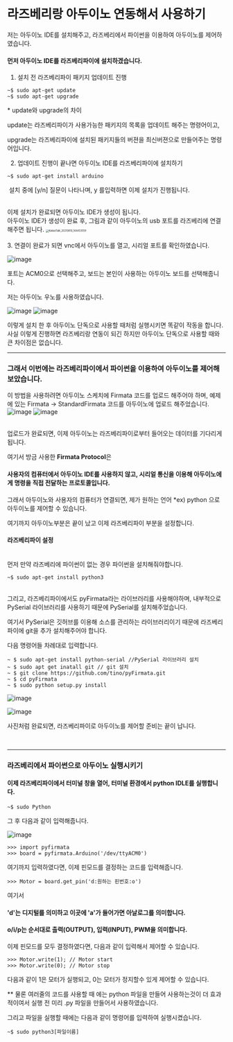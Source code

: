 # 라즈베리랑 아두이노 연동해서 사용하기

저는 아두이노 IDE를 설치해주고, 라즈베리에서 파이썬을 이용하여 아두이노를 제어하였습니다.



#### 먼저 아두이노 IDE를 라즈베리파이에 설치하겠습니다.

1. 설치 전 라즈베리파이 패키지 업데이트 진행

```
~$ sudo apt-get update
~$ sudo apt-get upgrade
```

\* update와 upgrade의 차이

update는 라즈베리파이가 사용가능한 패키지의 목록을 업데이트 해주는 명령어이고,

upgrade는 라즈베리파이에 설치된 패키지들의 버젼을 최신버젼으로 만들어주는 명령어입니다.
<br>


2. 업데이트 진행이 끝나면 아두이노 IDE를 라즈베리파이에 설치하기   

```
~$ sudo apt-get install arduino
```

​	설치 중에 [y/n] 질문이 나타나며, y 를입력하면 이제 설치가 진행됩니다.


<br>
이제 설치가 완료되면 아두이노 IDE가 생성이 됩니다.

<br>
아두이노 IDE가 생성이 완료 후, 그림과 같이 아두이노의 usb 포트를 라즈베리에 연결해주면 됩니다.

<img src="https://user-images.githubusercontent.com/77951853/128822047-707ec639-c6a4-4232-8880-18bb93061d90.jpg" alt="KakaoTalk_20210810_144453559" style="zoom:40%;" />


<br>
<br>
3. 연결이 완료가 되면 vnc에서 아두이노를 열고, 시리얼 포트를 확인하였습니다.

![image](https://user-images.githubusercontent.com/77951853/128823209-bcc8349b-2282-488f-9cfa-ea6eb1864bfc.png)

포트는 ACM0으로 선택해주고, 보드는 본인이 사용하는 아두이노 보드를 선택해줍니다.

저는 아두이노 우노를 사용하였습니다.

![image](https://user-images.githubusercontent.com/77951853/128823313-83eb5541-d640-486f-8ec3-1512ba45317c.png)
![image](https://user-images.githubusercontent.com/77951853/128823339-b2212e4f-dc31-42a6-b6aa-223fde771459.png)



이렇게 설치 한 후 아두이노 단독으로 사용할 때처럼 실행시키면 똑같이 작동을 합니다.
<br>
사실 이렇게 진행하면 라즈베리랑 연동이 되긴 하지만 아두이노 단독으로 사용할 때와 큰 차이점은 없습니다.
<br>

---
### 그래서 이번에는 라즈베리파이에서 파이썬을 이용하여 아두이노를 제어해보았습니다.


이 방법을 사용하려면 아두이노 스케치에 Firmata 코드를 업로드 해주어야 하며, 예제에 있는 Firmata -> StandardFirmata 코드를 아두이노에 업로드 해주었습니다.
<br>
![image](https://user-images.githubusercontent.com/77951853/128823451-c19d9c86-9c28-4fb0-bb13-fb69d0a1e565.png)
![image](https://user-images.githubusercontent.com/77951853/128823485-2949e9cc-6897-4beb-92a7-aa9d7fceb55f.png)

<br>
업로드가 완료되면, 이제 아두이노는 라즈베리파이로부터 들어오는 데이터를 기다리게 됩니다. 
<br>

여기서 방금 사용한 **Firmata Protocol**은

#### 사용자의 컴퓨터에서 아두이노 IDE를 사용하지 않고, 시리얼 통신을 이용해 아두이노에게 명령을 직접 전달하는 프로토콜입니다.

그래서 아두이노와 사용자의 컴퓨터가 연결되면, 제가 원하는 언어 *ex) python  으로 아두이노를 제어할 수 있습니다.
<br>

여기까지 아두이노부분은 끝이 났고 이제 라즈베리파이 부분을 설정합니다.

#### 라즈베리파이 설정

<br>
먼저 만약 라즈베리에 파이썬이 없는 경우 파이썬을 설치해줘야합니다.

```
~$ sudo apt-get install python3
```

<br>
그리고, 라즈베리파이에서도 pyFirmata라는 라이브러리를 사용해야하며, 내부적으로 PySerial 라이브러리를 사용하기 때문에 PySerial를  설치해주었습니다.

여기서 PySerial은 깃허브를 이용해 소스를 관리하는 라이브러리이기 때문에 라즈베리파이에 git을 추가 설치해주어야 합니다.

다음 명령어들 차례대로 입력합니다.

```
~ $ sudo apt-get install python-serial //PySerial 라이브러리 설치
~ $ sudo apt get inatall git // git 설치
~ $ git clone https://github.com/tino/pyFirmata.git
~ $ cd pyFirmata
~ $ sudo python setup.py install
```

![image](https://user-images.githubusercontent.com/77951853/128823832-ba0e506a-f164-4789-8ba2-ba7e099c3f14.png)

![image](https://user-images.githubusercontent.com/77951853/128823859-62365d4d-01b2-43ec-a119-c0d6d7d34ebd.png)

사진처럼 완료되면, 라즈베리파이로 아두이노를 제어할 준비는 끝이 납니다.

<br>

---

### 라즈베리에서 파이썬으로 아두이노 실행시키기
#### 이제 라즈베리파이에서 터미널 창을 열어, 터미널 환경에서 python IDLE를 실행합니다. 

```
~$ sudo Python
```

그 후 다음과 같이 입력해줍니다.

![image](https://user-images.githubusercontent.com/77951853/128824024-7d42f943-afee-4782-be5a-1a08cb5c6654.png)

```
>>> import pyfirmata
>>> board = pyfirmata.Arduino('/dev/ttyACM0')
```



여기까지 입력하였다면, 이제 핀모드를 결정하는 코드를 입력해줍니다. 

``` 
>>> Motor = board.get_pin('d:원하는 핀번호:o')
```

 여기서 

#### 'd'는 디지털를 의미하고 이곳에 'a'가 들어가면 아날로그를 의미합니다.

#### o/i/p는 순서대로 출력(OUTPUT), 입력(INPUT), PWM을 의미합니다.



이제 핀모드를 모두 결정하였다면, 다음과 같이 입력해서 제어할 수 있습니다.

```
>>> Motor.write(1); // Motor start
>>> Motor.write(0); // Motor stop
```

다음과 같이 1은 모터가 실행되고, 0는 모터가 정지할수 있게 제어할 수 있습니다.



** 물론 여러줄의 코드를 사용할 때 에는 python 파일을 만들어 사용하는것이 더 효과적이여서 실행 전 미리 .py 파일을 만들어서 사용하였습니다.

그리고 파일을 실행할 때에는 다음과 같이 명령어를 입력하여 실행시켰습니다. 

```
~$ sudo python3[파일이름]
```




